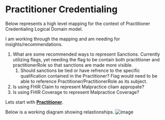 # Practitioner Credentialing
Below represents a high level mapping for the context of Practitioner Credentialing Logical Domain model.

I am working through the mapping and am needing for insights/recommendations.
1. What are some recommended ways to represent Sanctions. Currently utilizing flags, yet needing the flag to be contain both practitioner and practitionerRole so that sanctions are made more visible.
   1. Should sanctions be tied or have refrence to the specific qualification contained in the Practitioner? Flag would need to be able to reference Practitioner/PractitionerRole as its subject.
2. Is using FHIR Claim to represent Malpractice cliam appropate?
3. Is using FHIR Coverage to represent Malpractice Coverage?

Lets start with [**Practitioner**](https://github.com/alpivonka/PractitionerCredentialing/blob/main/CR-Practitioner.md).


Below is a working diagram showing relastionships. 
![image](https://github.com/alpivonka/PractitionerCredentialing/assets/4975072/3f738117-559c-4852-a75c-0db521ca61fb)



